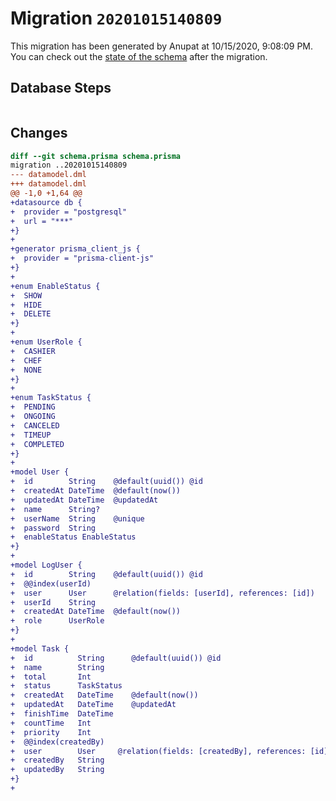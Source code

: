 # Migration `20201015140809`

This migration has been generated by Anupat at 10/15/2020, 9:08:09 PM.
You can check out the [state of the schema](./schema.prisma) after the migration.

## Database Steps

```sql

```

## Changes

```diff
diff --git schema.prisma schema.prisma
migration ..20201015140809
--- datamodel.dml
+++ datamodel.dml
@@ -1,0 +1,64 @@
+datasource db {
+  provider = "postgresql"
+  url = "***"
+}
+
+generator prisma_client_js {
+  provider = "prisma-client-js"
+}
+
+enum EnableStatus {
+  SHOW
+  HIDE
+  DELETE
+}
+
+enum UserRole {
+  CASHIER
+  CHEF
+  NONE
+}
+
+enum TaskStatus {
+  PENDING
+  ONGOING
+  CANCELED
+  TIMEUP
+  COMPLETED
+}
+
+model User {
+  id        String    @default(uuid()) @id
+  createdAt DateTime  @default(now())
+  updatedAt DateTime  @updatedAt
+  name      String?
+  userName  String    @unique
+  password  String
+  enableStatus EnableStatus
+}
+
+model LogUser {
+  id        String    @default(uuid()) @id
+  @@index(userId)
+  user      User      @relation(fields: [userId], references: [id])
+  userId    String
+  createdAt DateTime  @default(now())
+  role      UserRole
+}
+
+model Task {
+  id          String      @default(uuid()) @id
+  name        String
+  total       Int
+  status      TaskStatus
+  createdAt   DateTime    @default(now())
+  updatedAt   DateTime    @updatedAt
+  finishTime  DateTime
+  countTime   Int
+  priority    Int
+  @@index(createdBy)
+  user        User     @relation(fields: [createdBy], references: [id])
+  createdBy   String
+  updatedBy   String
+}
+
```


